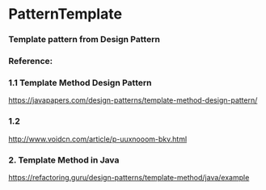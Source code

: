 # PatternTemplate
### Template pattern from Design Pattern
### Reference:
### 1.1 Template Method Design Pattern
https://javapapers.com/design-patterns/template-method-design-pattern/

### 1.2
http://www.voidcn.com/article/p-uuxnooom-bkv.html

### 2. Template Method in Java
https://refactoring.guru/design-patterns/template-method/java/example